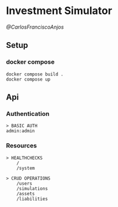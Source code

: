 # Investment Simulator

*@CarlosFranciscoAnjos*

## Setup

### docker compose
```
docker compose build .
docker compose up
```

## Api

### Authentication
```
> BASIC AUTH
admin:admin
```

### Resources

```
> HEALTHCHECKS
    /
    /system

> CRUD OPERATIONS
    /users
    /simulations
    /assets
    /liabilities
```
